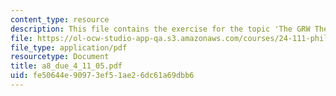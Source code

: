 ```yaml
---
content_type: resource
description: This file contains the exercise for the topic 'The GRW Theory'.
file: https://ol-ocw-studio-app-qa.s3.amazonaws.com/courses/24-111-philosophy-of-quantum-mechanics-spring-2005/fe50644e90973ef51ae26dc61a69dbb6_a8_due_4_11_05.pdf
file_type: application/pdf
resourcetype: Document
title: a8_due_4_11_05.pdf
uid: fe50644e-9097-3ef5-1ae2-6dc61a69dbb6
---
```

